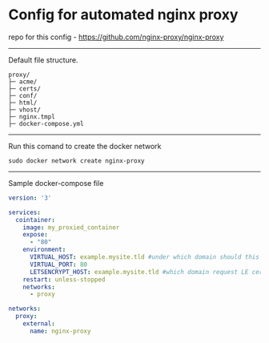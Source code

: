 # Config for automated nginx proxy

repo for this config - https://github.com/nginx-proxy/nginx-proxy

---
Default file structure.

```
proxy/
├─ acme/
├─ certs/
├─ conf/
├─ html/
├─ vhost/
├─ nginx.tmpl
├─ docker-compose.yml
```

---

Run this comand to create the docker network

```shell
sudo docker network create nginx-proxy
```

---

Sample docker-compose file
```yml
version: '3'

services:
  cointainer:
    image: my_proxied_container
    expose:
      - "80"
    environment:
      VIRTUAL_HOST: example.mysite.tld #under which domain should this container be reachable.
      VIRTUAL_PORT: 80
      LETSENCRYPT_HOST: example.mysite.tld #which domain request LE cert for
    restart: unless-stopped
    networks:
      - proxy

networks:
  proxy:
    external:
      name: nginx-proxy
```